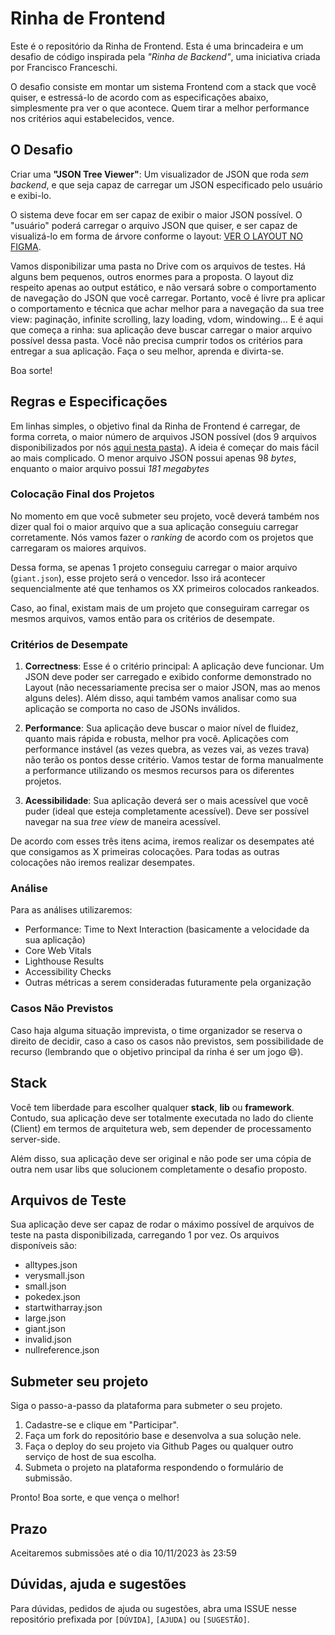 # Rinha de Frontend

Este é o repositório da Rinha de Frontend. Esta é uma brincadeira e um desafio de código inspirada pela _"Rinha de Backend"_, uma iniciativa criada por Francisco Franceschi.

O desafio consiste em montar um sistema Frontend com a stack que você quiser, e estressá-lo de acordo com as especificações abaixo, simplesmente pra ver o que acontece. Quem tirar a melhor performance nos critérios aqui estabelecidos, vence.

## O Desafio

Criar uma **"JSON Tree Viewer"**: Um visualizador de JSON que roda _sem backend_, e que seja capaz de carregar um JSON especificado pelo usuário e exibi-lo.

O sistema deve focar em ser capaz de exibir o maior JSON possível. O "usuário" poderá carregar o arquivo JSON que quiser, e ser capaz de visualizá-lo em forma de árvore conforme o layout: [VER O LAYOUT NO FIGMA](https://www.figma.com/file/DHYB13ESevMMip2Nx8skjf/Rinha-de-Front-end).

Vamos disponibilizar uma pasta no Drive com os arquivos de testes. Há alguns bem pequenos, outros enormes para a proposta. O layout diz respeito apenas ao output estático, e não versará sobre o comportamento de navegação do JSON que você carregar. Portanto, você é livre pra aplicar o comportamento e técnica que achar melhor para a navegação da sua tree view: paginação, infinite scrolling, lazy loading, vdom, windowing... E é aqui que começa a rinha: sua aplicação deve buscar carregar o maior arquivo possível dessa pasta. Você não precisa cumprir todos os critérios para entregar a sua aplicação. Faça o seu melhor, aprenda e divirta-se.

Boa sorte!

## Regras e Especificações

Em linhas simples, o objetivo final da Rinha de Frontend é carregar, de forma correta, o maior número de arquivos JSON possível (dos 9 arquivos disponibilizados por nós [aqui nesta pasta](https://drive.google.com/drive/folders/1oO0AoBQukdF3_DxRYn1di7O4Iiqom1wJ)). A ideia é começar do mais fácil ao mais complicado. O menor arquivo JSON possui apenas 98 _bytes_, enquanto o maior arquivo possui _181 megabytes_

### Colocação Final dos Projetos

No momento em que você submeter seu projeto, você deverá também nos dizer qual foi o maior arquivo que a sua aplicação conseguiu carregar corretamente. Nós vamos fazer o _ranking_ de acordo com os projetos que carregaram os maiores arquivos.

Dessa forma, se apenas 1 projeto conseguiu carregar o maior arquivo (`giant.json`), esse projeto será o vencedor. Isso irá acontecer sequencialmente até que tenhamos os XX primeiros colocados rankeados.

Caso, ao final, existam mais de um projeto que conseguiram carregar os mesmos arquivos, vamos então para os critérios de desempate.

### Critérios de Desempate

1. **Correctness**: Esse é o critério principal: A aplicação deve funcionar. Um JSON deve poder ser carregado e exibido conforme demonstrado no Layout (não necessariamente precisa ser o maior JSON, mas ao menos alguns deles). Além disso, aqui também vamos analisar como sua aplicação se comporta no caso de JSONs inválidos.

2. **Performance**: Sua aplicação deve buscar o maior nível de fluidez, quanto mais rápida e robusta, melhor pra você. Aplicações com performance instável (as vezes quebra, as vezes vai, as vezes trava) não terão os pontos desse critério. Vamos testar de forma manualmente a performance utilizando os mesmos recursos para os diferentes projetos.

3. **Acessibilidade**: Sua aplicação deverá ser o mais acessível que você puder (ideal que esteja completamente acessível). Deve ser possível navegar na sua _tree view_ de maneira acessível.

De acordo com esses três itens acima, iremos realizar os desempates até que consigamos as X primeiras colocações. Para todas as outras colocações não iremos realizar desempates.  

### Análise

Para as análises utilizaremos:

- Performance: Time to Next Interaction (basicamente a velocidade da sua aplicação)
- Core Web Vitals
- Lighthouse Results
- Accessibility Checks
- Outras métricas a serem consideradas futuramente pela organização

### Casos Não Previstos

Caso haja alguma situação imprevista, o time organizador se reserva o direito de decidir, caso a caso os casos não previstos, sem possibilidade de recurso (lembrando que o objetivo principal da rinha é ser um jogo 😄).

## Stack

Você tem liberdade para escolher qualquer **stack**, **lib** ou **framework**. Contudo, sua aplicação deve ser totalmente executada no lado do cliente (Client) em termos de arquitetura web, sem depender de processamento server-side.

Além disso, sua aplicação deve ser original e não pode ser uma cópia de outra nem usar libs que solucionem completamente o desafio proposto.

## Arquivos de Teste

Sua aplicação deve ser capaz de rodar o máximo possível de arquivos de teste na pasta disponibilizada, carregando 1 por vez. Os arquivos disponíveis são:

- alltypes.json
- verysmall.json
- small.json
- pokedex.json
- startwitharray.json
- large.json
- giant.json
- invalid.json
- nullreference.json

## Submeter seu projeto

Siga o passo-a-passo da plataforma para submeter o seu projeto.

1. Cadastre-se e clique em "Participar".
2. Faça um fork do repositório base e desenvolva a sua solução nele.
3. Faça o deploy do seu projeto via Github Pages ou qualquer outro serviço de host de sua escolha.
4. Submeta o projeto na plataforma respondendo o formulário de submissão.

Pronto! Boa sorte, e que vença o melhor!

## Prazo

Aceitaremos submissões até o dia 10/11/2023 às 23:59

## Dúvidas, ajuda e sugestões

Para dúvidas, pedidos de ajuda ou sugestões, abra uma ISSUE nesse repositório prefixada por `[DÚVIDA]`, `[AJUDA]` ou `[SUGESTÃO]`.
